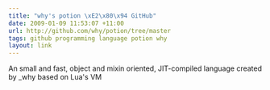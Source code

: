 ```yaml
---
title: "why's potion \xE2\x80\x94 GitHub"
date: 2009-01-09 11:53:07 +11:00
url: http://github.com/why/potion/tree/master
tags: github programming language potion why
layout: link
---
```

An small and fast, object and mixin oriented, JIT-compiled language created by _why based on Lua's VM
